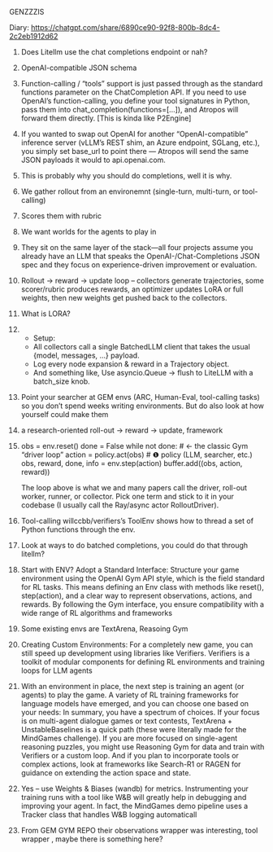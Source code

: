 GENZZZIS

Diary:
https://chatgpt.com/share/6890ce90-92f8-800b-8dc4-2c2eb1912d62

1. Does Litellm use the chat completions endpoint or nah?
2. OpenAI-compatible JSON schema
3. Function-calling / “tools” support is just passed through as the standard functions parameter on the ChatCompletion API. If you need to use OpenAI’s function-calling, you define your tool signatures in Python, pass them into chat_completion(functions=[…]), and Atropos will forward them directly. [This is kinda like P2Engine]
4. If you wanted to swap out OpenAI for another “OpenAI-compatible” inference server (vLLM’s REST shim, an Azure endpoint, SGLang, etc.), you simply set base_url to point there — Atropos will send the same JSON payloads it would to api.openai.com.
5. This is probably why you should do completions, well it is why.
6. We gather rollout from an environemnt (single-turn, multi-turn, or tool-calling)
7. Scores them with rubric
8. We want worlds for the agents to play in
9. They sit on the same layer of the stack—all four projects assume you already have an LLM that speaks the OpenAI-/Chat-Completions JSON spec and they focus on experience-driven improvement or evaluation.
10. Rollout → reward → update loop – collectors generate trajectories, some scorer/rubric produces rewards, an optimizer updates LoRA or full weights, then new weights get pushed back to the collectors.
11. What is LORA?
12. - Setup:
    - All collectors call a single BatchedLLM client that takes the usual {model, messages, …} payload.
    - Log every node expansion & reward in a Trajectory object.
    - And something like, Use asyncio.Queue → flush to LiteLLM with a batch_size knob.
13. Point your searcher at GEM envs (ARC, Human-Eval, tool-calling tasks) so you don’t spend weeks writing environments. But do also look at how yourself could make them
14. a research-oriented roll-out → reward → update, framework

15. obs = env.reset()
    done = False
    while not done: # ← the classic Gym “driver loop”
    action = policy.act(obs) # ❶ policy (LLM, searcher, etc.)
    obs, reward, done, info = env.step(action)
    buffer.add((obs, action, reward))

    The loop above is what we and many papers call the driver, roll-out worker, runner, or collector. Pick one term and stick to it in your codebase (I usually call the Ray/async actor RolloutDriver).

16. Tool-calling willccbb/verifiers’s ToolEnv shows how to thread a set of Python functions through the env.
17. Look at ways to do batched completions, you could do that through litellm?
18. Start with ENV? Adopt a Standard Interface: Structure your game environment using the OpenAI Gym API style, which is the field standard for RL tasks. This means defining an Env class with methods like reset(), step(action), and a clear way to represent observations, actions, and rewards. By following the Gym interface, you ensure compatibility with a wide range of RL algorithms and frameworks
19. Some existing envs are TextArena, Reasoing Gym
20. Creating Custom Environments: For a completely new game, you can still speed up development using libraries like Verifiers. Verifiers is a toolkit of modular components for defining RL environments and training loops for LLM agents
21. With an environment in place, the next step is training an agent (or agents) to play the game. A variety of RL training frameworks for language models have emerged, and you can choose one based on your needs: In summary, you have a spectrum of choices. If your focus is on multi-agent dialogue games or text contests, TextArena + UnstableBaselines is a quick path (these were literally made for the MindGames challenge). If you are more focused on single-agent reasoning puzzles, you might use Reasoning Gym for data and train with Verifiers or a custom loop. And if you plan to incorporate tools or complex actions, look at frameworks like Search-R1 or RAGEN for guidance on extending the action space and state.
22. Yes – use Weights & Biases (wandb) for metrics. Instrumenting your training runs with a tool like W&B will greatly help in debugging and improving your agent. In fact, the MindGames demo pipeline uses a Tracker class that handles W&B logging automaticall
23. From GEM GYM REPO their observations wrapper was interesting, tool wrapper , maybe there is something here?
